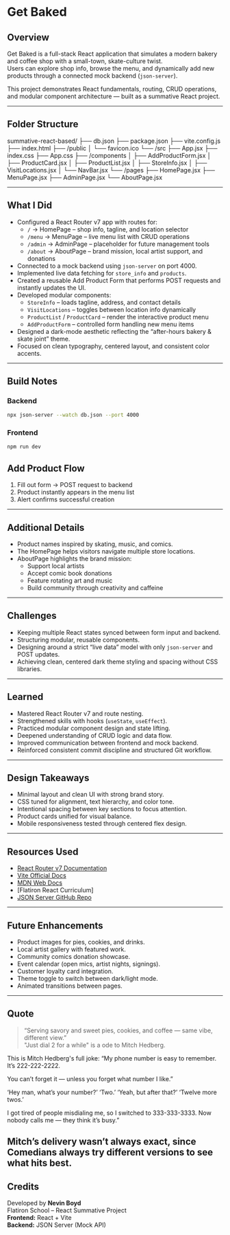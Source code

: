 # Get Baked

## Overview
Get Baked is a full-stack React application that simulates a modern bakery and coffee shop with a small-town, skate-culture twist.  
Users can explore shop info, browse the menu, and dynamically add new products through a connected mock backend (`json-server`).

This project demonstrates React fundamentals, routing, CRUD operations, and modular component architecture — built as a summative React project.

---

## Folder Structure

summative-react-based/
├── db.json
├── package.json
├── vite.config.js
├── index.html
├── /public
│ └── favicon.ico
└── /src
├── App.jsx
├── index.css
├── App.css
├── /components
│ ├── AddProductForm.jsx
│ ├── ProductCard.jsx
│ ├── ProductList.jsx
│ ├── StoreInfo.jsx
│ ├── VisitLocations.jsx
│ └── NavBar.jsx
└── /pages
├── HomePage.jsx
├── MenuPage.jsx
├── AdminPage.jsx
└── AboutPage.jsx


---

## What I Did
- Configured a React Router v7 app with routes for:
  - `/` → HomePage – shop info, tagline, and location selector  
  - `/menu` → MenuPage – live menu list with CRUD operations  
  - `/admin` → AdminPage – placeholder for future management tools  
  - `/about` → AboutPage – brand mission, local artist support, and donations
- Connected to a mock backend using `json-server` on port 4000.
- Implemented live data fetching for `store_info` and `products`.
- Created a reusable Add Product Form that performs POST requests and instantly updates the UI.
- Developed modular components:
  - `StoreInfo` – loads tagline, address, and contact details  
  - `VisitLocations` – toggles between location info dynamically  
  - `ProductList` / `ProductCard` – render the interactive product menu  
  - `AddProductForm` – controlled form handling new menu items
- Designed a dark-mode aesthetic reflecting the “after-hours bakery & skate joint” theme.
- Focused on clean typography, centered layout, and consistent color accents.

---

## Build Notes

### Backend
```bash
npx json-server --watch db.json --port 4000
```

### Frontend
```bash
npm run dev
```

## Add Product Flow
1. Fill out form → POST request to backend  
2. Product instantly appears in the menu list  
3. Alert confirms successful creation  

---

## Additional Details
- Product names inspired by skating, music, and comics.  
- The HomePage helps visitors navigate multiple store locations.  
- AboutPage highlights the brand mission:
  - Support local artists  
  - Accept comic book donations  
  - Feature rotating art and music  
  - Build community through creativity and caffeine  

---

## Challenges
- Keeping multiple React states synced between form input and backend.  
- Structuring modular, reusable components.  
- Designing around a strict “live data” model with only `json-server` and POST updates.  
- Achieving clean, centered dark theme styling and spacing without CSS libraries.  

---

## Learned
- Mastered React Router v7 and route nesting.  
- Strengthened skills with hooks (`useState`, `useEffect`).  
- Practiced modular component design and state lifting.  
- Deepened understanding of CRUD logic and data flow.  
- Improved communication between frontend and mock backend.  
- Reinforced consistent commit discipline and structured Git workflow.  

---

## Design Takeaways
- Minimal layout and clean UI with strong brand story.  
- CSS tuned for alignment, text hierarchy, and color tone.  
- Intentional spacing between key sections to focus attention.  
- Product cards unified for visual balance.  
- Mobile responsiveness tested through centered flex design.  

---

## Resources Used
- [React Router v7 Documentation](https://reactrouter.com)  
- [Vite Official Docs](https://vitejs.dev)  
- [MDN Web Docs](https://developer.mozilla.org)  
- [Flatiron React Curriculum]  
- [JSON Server GitHub Repo](https://github.com/typicode/json-server)  

---

## Future Enhancements
- Product images for pies, cookies, and drinks.  
- Local artist gallery with featured work.  
- Community comics donation showcase.  
- Event calendar (open mics, artist nights, signings).  
- Customer loyalty card integration.  
- Theme toggle to switch between dark/light mode.  
- Animated transitions between pages.  

---

## Quote
> “Serving savory and sweet pies, cookies, and coffee — same vibe, different view.”  
> "Just dial 2 for a while" is a ode to Mitch Hedberg.

This is Mitch Hedberg's full joke: 
“My phone number is easy to remember. It’s 222-222-2222.

You can’t forget it — unless you forget what number I like.”

‘Hey man, what’s your number?’
‘Two.’
‘Yeah, but after that?’
‘Twelve more twos.’

I got tired of people misdialing me, so I switched to 333-333-3333.
Now nobody calls me — they think it’s busy.”

Mitch’s delivery wasn’t always exact, since Comedians always try different versions to see what hits best.
---

## Credits
Developed by **Nevin Boyd**  
Flatiron School – React Summative Project  
**Frontend:** React + Vite  
**Backend:** JSON Server (Mock API)  


